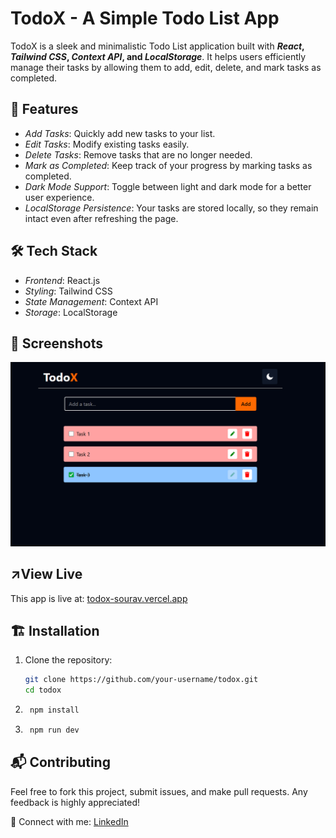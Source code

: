 # TodoX - A Simple Todo List App  

TodoX is a sleek and minimalistic Todo List application built with ***React*, *Tailwind CSS*, *Context API*, and *LocalStorage***. It helps users efficiently manage their tasks by allowing them to add, edit, delete, and mark tasks as completed.  

## 🚀 Features  

- *Add Tasks*: Quickly add new tasks to your list.  
- *Edit Tasks*: Modify existing tasks easily.  
- *Delete Tasks*: Remove tasks that are no longer needed.  
- *Mark as Completed*: Keep track of your progress by marking tasks as completed.  
- *Dark Mode Support*: Toggle between light and dark mode for a better user experience.  
- *LocalStorage Persistence*: Your tasks are stored locally, so they remain intact even after refreshing the page.  

## 🛠 Tech Stack  

- *Frontend*: React.js  
- *Styling*: Tailwind CSS  
- *State Management*: Context API  
- *Storage*: LocalStorage  

## 📸 Screenshots  

![screenshot](./public/screenshot.png)

## ↗️View Live

This app is live at: [todox-sourav.vercel.app](https://todox-sourav.vercel.app)

## 🏗 Installation  

1. Clone the repository:  
   ```sh
   git clone https://github.com/your-username/todox.git
   cd todox
2. ```sh
    npm install
3. ```sh
    npm run dev    

## 📬 Contributing
  Feel free to fork this project, submit issues, and make pull requests. Any feedback is highly appreciated!
 

 🔗 Connect with me:  [LinkedIn](https://www.linkedin.com/in/souravghosh121)
